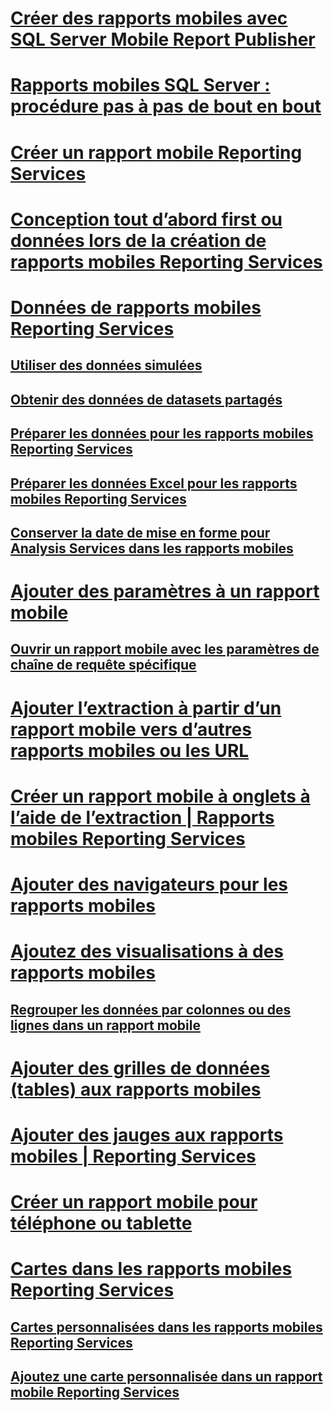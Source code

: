 # [Créer des rapports mobiles avec SQL Server Mobile Report Publisher](create-mobile-reports-with-sql-server-mobile-report-publisher.md)  
# [Rapports mobiles SQL Server : procédure pas à pas de bout en bout](sql-server-mobile-reports-end-to-end-walk-through.md)  
# [Créer un rapport mobile Reporting Services](create-a-reporting-services-mobile-report.md)  
# [Conception tout d’abord first ou données lors de la création de rapports mobiles Reporting Services](design-first-or-data-first-when-creating-in-reporting-services-mobile-reports.md)  
# [Données de rapports mobiles Reporting Services](data-for-reporting-services-mobile-reports.md)  
## [Utiliser des données simulées](work-with-simulated-data-in-reporting-services-mobile-reports.md)  
## [Obtenir des données de datasets partagés](get-data-from-shared-datasets-in-reporting-services-mobile-reports.md)  
## [Préparer les données pour les rapports mobiles Reporting Services](prepare-data-for-reporting-services-mobile-reports.md)  
## [Préparer les données Excel pour les rapports mobiles Reporting Services](prepare-excel-data-for-reporting-services-mobile-reports.md)  
## [Conserver la date de mise en forme pour Analysis Services dans les rapports mobiles](retain-date-formatting-for-analysis-services-in-mobile-reports.md)  
# [Ajouter des paramètres à un rapport mobile](add-parameters-to-a-mobile-report-reporting-services.md)  
## [Ouvrir un rapport mobile avec les paramètres de chaîne de requête spécifique](open-a-mobile-report-with-specific-query-string-parameters-reporting-services.md)  
# [Ajouter l’extraction à partir d’un rapport mobile vers d’autres rapports mobiles ou les URL](add-drillthrough-from-a-mobile-report-to-other-mobile-reports-or-urls.md)  
# [Créer un rapport mobile à onglets à l’aide de l’extraction | Rapports mobiles Reporting Services](create-a-tabbed-mobile-report-by-using-drillthrough.md)  
# [Ajouter des navigateurs pour les rapports mobiles](add-navigators-to-reporting-services-mobile-reports.md)  
# [Ajoutez des visualisations à des rapports mobiles](add-visualizations-to-reporting-services-mobile-reports.md)  
## [Regrouper les données par colonnes ou des lignes dans un rapport mobile](group-data-by-columns-or-rows-in-a-mobile-report-reporting-services.md)  
# [Ajouter des grilles de données (tables) aux rapports mobiles](add-data-grids-to-mobile-reports-reporting-services.md)  
# [Ajouter des jauges aux rapports mobiles | Reporting Services](add-gauges-to-mobile-reports-reporting-services.md)  
# [Créer un rapport mobile pour téléphone ou tablette](lay-out-a-reporting-services-mobile-report-for-phone-or-tablet.md)  
# [Cartes dans les rapports mobiles Reporting Services](maps-in-reporting-services-mobile-reports.md)  
## [Cartes personnalisées dans les rapports mobiles Reporting Services](custom-maps-in-reporting-services-mobile-reports.md)  
## [Ajoutez une carte personnalisée dans un rapport mobile Reporting Services](add-a-custom-map-to-a-reporting-services-mobile-report.md)  
